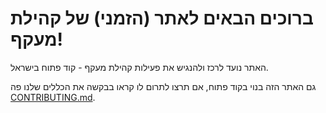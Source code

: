 # ברוכים הבאים לאתר (הזמני) של קהילת מעקף!

 האתר נועד לרכז ולהנגיש את פעילות קהילת מעקף - קוד פתוח בישראל.

 גם האתר הזה בנוי בקוד פתוח, אם תרצו לתרום לו קראו בבקשה את הכללים שלנו פה [CONTRIBUTING.md](https://github.com/Maakaf/maakaf-temp/edit/main/CONTRIBUTING.md).
